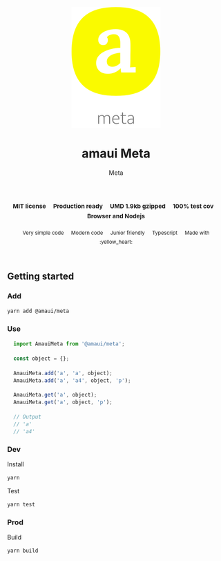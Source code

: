 
</br>
</br>

<p align='center'>
  <a target='_blank' rel='noopener noreferrer' href='#'>
    <img src='utils/images/logo.svg' alt='amaui logo' />
  </a>
</p>

<h1 align='center'>amaui Meta</h1>

<p align='center'>
  Meta
</p>

<br />

<h3 align='center'>
  <sub>MIT license&nbsp;&nbsp;&nbsp;&nbsp;</sub>
  <sub>Production ready&nbsp;&nbsp;&nbsp;&nbsp;</sub>
  <sub>UMD 1.9kb gzipped&nbsp;&nbsp;&nbsp;&nbsp;</sub>
  <sub>100% test cov&nbsp;&nbsp;&nbsp;&nbsp;</sub>
  <sub>Browser and Nodejs</sub>
</h3>

<p align='center'>
    <sub>Very simple code&nbsp;&nbsp;&nbsp;&nbsp;</sub>
    <sub>Modern code&nbsp;&nbsp;&nbsp;&nbsp;</sub>
    <sub>Junior friendly&nbsp;&nbsp;&nbsp;&nbsp;</sub>
    <sub>Typescript&nbsp;&nbsp;&nbsp;&nbsp;</sub>
    <sub>Made with :yellow_heart:</sub>
</p>

<br />

## Getting started

### Add

```sh
yarn add @amaui/meta
```

### Use

```javascript
  import AmauiMeta from '@amaui/meta';

  const object = {};

  AmauiMeta.add('a', 'a', object);
  AmauiMeta.add('a', 'a4', object, 'p');

  AmauiMeta.get('a', object);
  AmauiMeta.get('a', object, 'p');

  // Output
  // 'a'
  // 'a4'
```

### Dev

Install

```sh
yarn
```

Test

```sh
yarn test
```

### Prod

Build

```sh
yarn build
```

